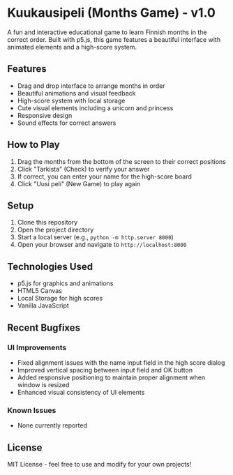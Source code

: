 # Kuukausipeli (Months Game) - v1.0

A fun and interactive educational game to learn Finnish months in the correct order. Built with p5.js, this game features a beautiful interface with animated elements and a high-score system.

## Features

- Drag and drop interface to arrange months in order
- Beautiful animations and visual feedback
- High-score system with local storage
- Cute visual elements including a unicorn and princess
- Responsive design
- Sound effects for correct answers

## How to Play

1. Drag the months from the bottom of the screen to their correct positions
2. Click "Tarkista" (Check) to verify your answer
3. If correct, you can enter your name for the high-score board
4. Click "Uusi peli" (New Game) to play again

## Setup

1. Clone this repository
2. Open the project directory
3. Start a local server (e.g., `python -m http.server 8000`)
4. Open your browser and navigate to `http://localhost:8000`

## Technologies Used

- p5.js for graphics and animations
- HTML5 Canvas
- Local Storage for high scores
- Vanilla JavaScript

## Recent Bugfixes

### UI Improvements
- Fixed alignment issues with the name input field in the high score dialog
- Improved vertical spacing between input field and OK button
- Added responsive positioning to maintain proper alignment when window is resized
- Enhanced visual consistency of UI elements

### Known Issues
- None currently reported

## License

MIT License - feel free to use and modify for your own projects!
